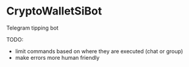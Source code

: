 # CryptoWalletSiBot
Telegram tipping bot

TODO:
- limit commands based on where they are executed (chat or group)
- make errors more human friendly
